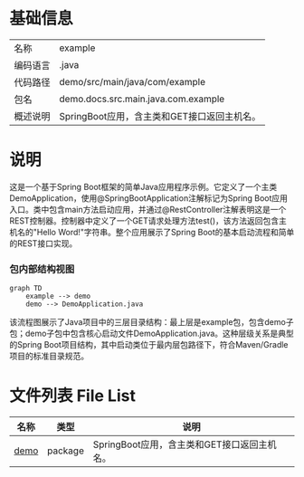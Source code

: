 # 基础信息

|      |      |
|------|------|
| 名称 | example |
| 编码语言 | .java |
| 代码路径 | demo/src/main/java/com/example |
| 包名 | demo.docs.src.main.java.com.example |
| 概述说明 | SpringBoot应用，含主类和GET接口返回主机名。 |

# 说明

这是一个基于Spring Boot框架的简单Java应用程序示例。它定义了一个主类DemoApplication，使用@SpringBootApplication注解标记为Spring Boot应用入口。类中包含main方法启动应用，并通过@RestController注解表明这是一个REST控制器。控制器中定义了一个GET请求处理方法test()，该方法返回包含主机名的"Hello Word!"字符串。整个应用展示了Spring Boot的基本启动流程和简单的REST接口实现。


### 包内部结构视图

```mermaid
graph TD
    example --> demo
    demo --> DemoApplication.java
```

该流程图展示了Java项目中的三层目录结构：最上层是example包，包含demo子包；demo子包中包含核心启动文件DemoApplication.java。这种层级关系是典型的Spring Boot项目结构，其中启动类位于最内层包路径下，符合Maven/Gradle项目的标准目录规范。

# 文件列表 File List

| 名称   | 类型  | 说明 |
|-------|------|-------------|
| [demo](demo/_module.md) | package | SpringBoot应用，含主类和GET接口返回主机名。 |


